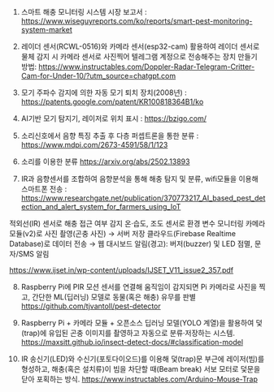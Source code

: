 1. 스마트 해충 모니터링 시스템 시장 보고서 : https://www.wiseguyreports.com/ko/reports/smart-pest-monitoring-system-market

2. 레이더 센서(RCWL-0516)와 카메라 센서(esp32-cam) 활용하여 레이더 센서로 물체 감지 시 카메라 센서로 사진찍어 텔레그램 계정으로 전송해주는 장치 만들기 방법: https://www.instructables.com/Doppler-Radar-Telegram-Critter-Cam-for-Under-10/?utm_source=chatgpt.com

3. 모기 주파수 감지에 의한 자동 모기 퇴치 장치(2008년) : https://patents.google.com/patent/KR100818364B1/ko

4. AI기반 모기 탐지기, 레이저로 위치 표시 : https://bzigo.com/

5. 소리신호에서 음향 특징 추출 후 다층 퍼셉트론을 통한 분류 : https://www.mdpi.com/2673-4591/58/1/123

6. 소리를 이용한 분류 https://arxiv.org/abs/2502.13893

7. IR과 음향센서를 조합하여 음향분석을 통해 해충 탐지 및 분류, wifi모듈을 이용해 스마트폰 전송 : https://www.researchgate.net/publication/370773217_AI_based_pest_detection_and_alert_system_for_farmers_using_IoT

적외선(IR) 센서로 해충 접근 여부 감지 온·습도, 조도 센서로 환경 변수 모니터링
카메라 모듈(v2)로 사진 촬영(곤충 사진) → 서버 저장 클라우드(Firebase Realtime Database)로 데이터 전송 → 웹 대시보드
알림(경고): 버저(buzzer) 및 LED 점멸, 문자/SMS 알림

https://www.ijset.in/wp-content/uploads/IJSET_V11_issue2_357.pdf

8. Raspberry Pi에 PIR 모션 센서를 연결해 움직임이 감지되면 Pi 카메라로 사진을 찍고, 간단한 ML(딥러닝) 모델로 동물(혹은 해충) 유무를 판별
https://github.com/tjvantoll/pest-detector

9. Raspberry Pi + 카메라 모듈 + 오픈소스 딥러닝 모델(YOLO 계열)을 활용하여 덫(trap)에 유입된 곤충 이미지를 촬영하고 자동으로 분류·저장하는 시스템.
 https://maxsitt.github.io/insect-detect-docs/#classification-model

10. IR 송신기(LED)와 수신기(포토다이오드)를 이용해 덫(trap)문 부근에 레이저(빔)를 형성하고, 해충(혹은 설치류)이 빔을 차단할 때(Beam break) 서보 모터로 덫문을 닫아 포획하는 방식.
 https://www.instructables.com/Arduino-Mouse-Trap

 

